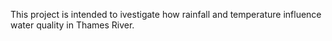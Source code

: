 This project is intended to ivestigate how rainfall and temperature influence water quality in Thames River.

